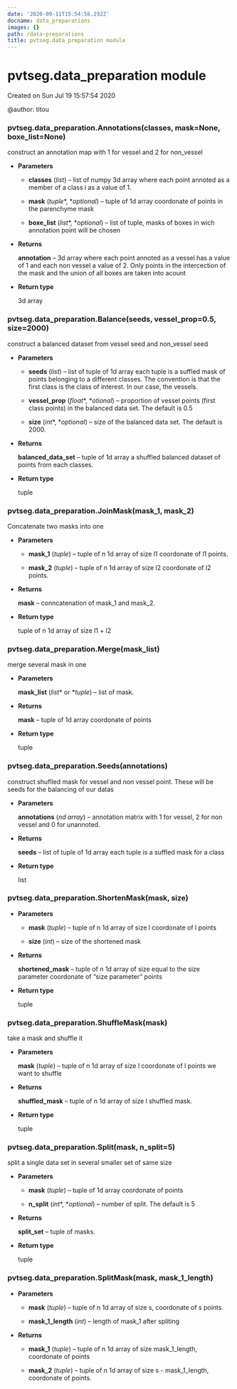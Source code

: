```yaml
---
date: '2020-09-11T15:54:56.292Z'
docname: data_preparations
images: {}
path: /data-preparations
title: pvtseg.data_preparation module
---
```


# pvtseg.data_preparation module

Created on Sun Jul 19 15:57:54 2020

@author: titou


### pvtseg.data_preparation.Annotations(classes, mask=None, boxe_list=None)
construct an annotation map with 1 for vessel and 2 for non_vessel


* **Parameters**

    
    * **classes** (*list*) – list of numpy 3d array where each point annoted  as a member of a class
    i as a value of 1.


    * **mask** (*tuple**, **optional*) – tuple of 1d array
    coordonate of points in the parenchyme mask


    * **boxe_list** (*list**, **optional*) – list of tuple, masks of boxes in wich annotation point will be chosen



* **Returns**

    **annotation** – 3d array where each point annoted  as a vessel has a value of 1 and
    each non vessel a value of 2. Only points in the intercection of
    the mask and the union of all boxes are taken into acount



* **Return type**

    3d array



### pvtseg.data_preparation.Balance(seeds, vessel_prop=0.5, size=2000)
construct a balanced dataset from vessel seed and non_vessel seed


* **Parameters**

    
    * **seeds** (*list*) – list of tuple of 1d array
    each tuple is a suffled mask of points belonging to a different
    classes. The convention is that the first class is the class of
    interest. In our case, the vessels.


    * **vessel_prop** (*float**, **otional*) – proportion of vessel points (first class points) in the balanced data
    set. The default is 0.5


    * **size** (*int**, **optional*) – size of the balanced data set. The default is 2000.



* **Returns**

    **balanced_data_set** – tuple of 1d array a shuffled balanced dataset of points from each
    classes.



* **Return type**

    tuple



### pvtseg.data_preparation.JoinMask(mask_1, mask_2)
Concatenate two masks into one


* **Parameters**

    
    * **mask_1** (*tuple*) – tuple of n 1d array of size l1
    coordonate of l1 points.


    * **mask_2** (*tuple*) – tuple of n 1d array of size l2
    coordonate of l2 points.



* **Returns**

    **mask** – conncatenation of mask_1 and mask_2.



* **Return type**

    tuple of n 1d array of size l1 + l2



### pvtseg.data_preparation.Merge(mask_list)
merge several mask in one


* **Parameters**

    **mask_list** (*list** or **tuple*) – list of mask.



* **Returns**

    **mask** – tuple of 1d array
    coordonate of points



* **Return type**

    tuple



### pvtseg.data_preparation.Seeds(annotations)
construct shuflled mask for vessel and non vessel point. These will be
seeds for the balancing of our datas


* **Parameters**

    **annotations** (*nd array*) – annotation matrix with 1 for vessel, 2 for non vessel
    and 0 for unannoted.



* **Returns**

    **seeds** – list of tuple of 1d array
    each tuple is a suffled mask for a class



* **Return type**

    list



### pvtseg.data_preparation.ShortenMask(mask, size)

* **Parameters**

    
    * **mask** (*tuple*) – tuple of n 1d array of size l
    coordonate of l points


    * **size** (*int*) – size of the shortened mask



* **Returns**

    **shortened_mask** – tuple of n 1d array of size equal to the size parameter
    coordonate of “size parameter” points



* **Return type**

    tuple



### pvtseg.data_preparation.ShuffleMask(mask)
take a mask and shuffle it


* **Parameters**

    **mask** (*tuple*) – tuple of n 1d array of size l
    coordonate of l points we want to shuffle



* **Returns**

    **shuffled_mask** – tuple of n 1d array of size l
    shuffled mask.



* **Return type**

    tuple



### pvtseg.data_preparation.Split(mask, n_split=5)
split a single data set in several smaller set of same size


* **Parameters**

    
    * **mask** (*tuple*) – tuple of 1d array
    coordonate of points


    * **n_split** (*int**, **optional*) – number of split. The default is 5



* **Returns**

    **split_set** – tuple of masks.



* **Return type**

    tuple



### pvtseg.data_preparation.SplitMask(mask, mask_1_length)

* **Parameters**

    
    * **mask** (*tuple*) – tuple of n 1d array of size s, coordonate of s points.


    * **mask_1_length** (*int*) – length of mask_1 after spliting



* **Returns**

    
    * **mask_1** (*tuple*) – tuple of n 1d array of size mask_1_length, coordonate of points


    * **mask_2** (*tuple*) – tuple of n 1d array of size s - mask_1_length, coordonate of points.
